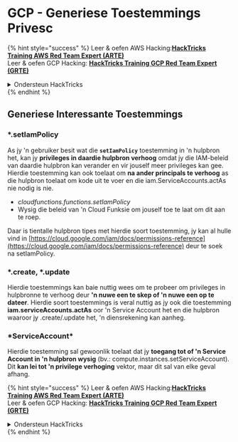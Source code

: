 # GCP - Generiese Toestemmings Privesc

{% hint style="success" %}
Leer & oefen AWS Hacking:<img src="../../../.gitbook/assets/image (1) (1) (1) (1).png" alt="" data-size="line">[**HackTricks Training AWS Red Team Expert (ARTE)**](https://training.hacktricks.xyz/courses/arte)<img src="../../../.gitbook/assets/image (1) (1) (1) (1).png" alt="" data-size="line">\
Leer & oefen GCP Hacking: <img src="../../../.gitbook/assets/image (2) (1).png" alt="" data-size="line">[**HackTricks Training GCP Red Team Expert (GRTE)**<img src="../../../.gitbook/assets/image (2) (1).png" alt="" data-size="line">](https://training.hacktricks.xyz/courses/grte)

<details>

<summary>Ondersteun HackTricks</summary>

* Kyk na die [**subskripsie planne**](https://github.com/sponsors/carlospolop)!
* **Sluit aan by die** 💬 [**Discord groep**](https://discord.gg/hRep4RUj7f) of die [**telegram groep**](https://t.me/peass) of **volg** ons op **Twitter** 🐦 [**@hacktricks\_live**](https://twitter.com/hacktricks_live)**.**
* **Deel hacking truuks deur PRs in te dien na die** [**HackTricks**](https://github.com/carlospolop/hacktricks) en [**HackTricks Cloud**](https://github.com/carlospolop/hacktricks-cloud) github repos.

</details>
{% endhint %}

## Generiese Interessante Toestemmings

### \*.setIamPolicy

As jy 'n gebruiker besit wat die **`setIamPolicy`** toestemming in 'n hulpbron het, kan jy **privileges in daardie hulpbron verhoog** omdat jy die IAM-beleid van daardie hulpbron kan verander en vir jouself meer privileges kan gee.\
Hierdie toestemming kan ook toelaat om **na ander principals te verhoog** as die hulpbron toelaat om kode uit te voer en die iam.ServiceAccounts.actAs nie nodig is nie.

* _cloudfunctions.functions.setIamPolicy_
* Wysig die beleid van 'n Cloud Funksie om jouself toe te laat om dit aan te roep.

Daar is tientalle hulpbron tipes met hierdie soort toestemming, jy kan al hulle vind in [https://cloud.google.com/iam/docs/permissions-reference](https://cloud.google.com/iam/docs/permissions-reference) deur te soek na setIamPolicy.

### \*.create, \*.update

Hierdie toestemmings kan baie nuttig wees om te probeer om privileges in hulpbronne te verhoog deur **'n nuwe een te skep of 'n nuwe een op te dateer**. Hierdie soort toestemmings is veral nuttig as jy ook die toestemming **iam.serviceAccounts.actAs** oor 'n Service Account het en die hulpbron waaroor jy .create/.update het, 'n diensrekening kan aanheg.

### \*ServiceAccount\*

Hierdie toestemming sal gewoonlik toelaat dat jy **toegang tot of 'n Service Account in 'n hulpbron wysig** (bv.: compute.instances.setServiceAccount). Dit **kan lei tot 'n privilege verhoging** vektor, maar dit sal van elke geval afhang. 

{% hint style="success" %}
Leer & oefen AWS Hacking:<img src="../../../.gitbook/assets/image (1) (1) (1) (1).png" alt="" data-size="line">[**HackTricks Training AWS Red Team Expert (ARTE)**](https://training.hacktricks.xyz/courses/arte)<img src="../../../.gitbook/assets/image (1) (1) (1) (1).png" alt="" data-size="line">\
Leer & oefen GCP Hacking: <img src="../../../.gitbook/assets/image (2) (1).png" alt="" data-size="line">[**HackTricks Training GCP Red Team Expert (GRTE)**<img src="../../../.gitbook/assets/image (2) (1).png" alt="" data-size="line">](https://training.hacktricks.xyz/courses/grte)

<details>

<summary>Ondersteun HackTricks</summary>

* Kyk na die [**subskripsie planne**](https://github.com/sponsors/carlospolop)!
* **Sluit aan by die** 💬 [**Discord groep**](https://discord.gg/hRep4RUj7f) of die [**telegram groep**](https://t.me/peass) of **volg** ons op **Twitter** 🐦 [**@hacktricks\_live**](https://twitter.com/hacktricks_live)**.**
* **Deel hacking truuks deur PRs in te dien na die** [**HackTricks**](https://github.com/carlospolop/hacktricks) en [**HackTricks Cloud**](https://github.com/carlospolop/hacktricks-cloud) github repos.

</details>
{% endhint %}
